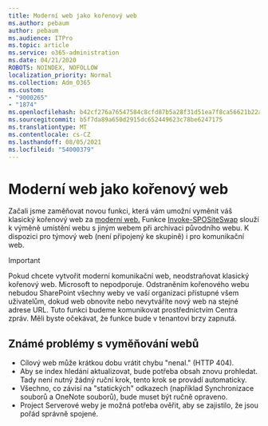 ```yaml
---
title: Moderní web jako kořenový web
ms.author: pebaum
author: pebaum
ms.audience: ITPro
ms.topic: article
ms.service: o365-administration
ms.date: 04/21/2020
ROBOTS: NOINDEX, NOFOLLOW
localization_priority: Normal
ms.collection: Adm_O365
ms.custom:
- "9000265"
- "1874"
ms.openlocfilehash: b42cf276a76547584c8cfd87b5a28f31d51ea7f8ca56621b22aeef01e4613ce6
ms.sourcegitcommit: b5f7da89a650d2915dc652449623c78be6247175
ms.translationtype: MT
ms.contentlocale: cs-CZ
ms.lasthandoff: 08/05/2021
ms.locfileid: "54000379"
---
```

# <a name="modern-site-as-root-site"></a>Moderní web jako kořenový web

Začali jsme zaměňovat novou funkci, která vám umožní vyměnit váš klasický kořenový web za [moderní web.](https://docs.microsoft.com/sharepoint/modern-root-site) Funkce [Invoke-SPOSiteSwap](https://docs.microsoft.com/powershell/module/sharepoint-online/invoke-spositeswap?view=sharepoint-ps) slouží k výměně umístění webu s jiným webem při archivaci původního webu. K dispozici pro týmový web (není připojený ke skupině) i pro komunikační web.

>[!Important]
> Pokud chcete vytvořit moderní komunikační web, neodstraňovat klasický kořenový web. Microsoft to nepodporuje. Odstraněním kořenového webu nebudou SharePoint všechny weby ve vaší organizaci přístupné všem uživatelům, dokud web obnovíte nebo nevytváříte nový web na stejné adrese URL. Tuto funkci budeme komunikovat prostřednictvím Centra zpráv. Měli byste očekávat, že funkce bude v tenantovi brzy zapnutá.

## <a name="known-issues-with-swapping-sites"></a>Známé problémy s vyměňování webů
- Cílový web může krátkou dobu vrátit chybu "nenal." (HTTP 404).
- Aby se index hledání aktualizovat, bude potřeba obsah znovu prohledat. Tady není nutný žádný ruční krok, tento krok se provádí automaticky.
- Všechno, co závisí na "statických" odkazech (například Synchronizace souborů a OneNote souborů), bude muset být ručně opraveno.
- Project Serverové weby je možná potřeba ověřit, aby se zajistilo, že jsou pořád správně spojené. 
